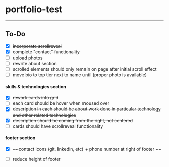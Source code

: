 # portfolio-test




---

## To-Do

- [x] ~~incorporate scrollreveal~~  
- [x] ~~complete "contact" functionality~~
- [ ] upload photos 
- [ ] rewrite about section  
- [ ] scrolled elements should only remain on page after initial scroll effect 
- [ ] move bio to top tier next to name until (proper photo is available) 

#### skills & technologies section

- [x] ~~rework cards into grid~~
- [ ] each card should be hover when moused over
- [x] ~~description in each should be about work done in particular technology and other related technologies~~
- [x] ~~description should be coming from the right, not centered~~
- [ ] cards should have scrollreveal functionality 

#### footer section

- [x] ~~contact icons (git, linkedin, etc) + phone number at right of footer ~~
- [ ] reduce height of footer

